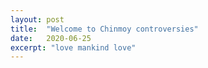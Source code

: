 ```yaml
---
layout: post
title:  "Welcome to Chinmoy controversies"
date:   2020-06-25
excerpt: "love mankind love"
---
```

